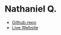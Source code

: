 # Nathaniel Q.

- [Github.repo](https://github.com/TansAlt/Final-Project)
-  [Live.Website](https://tansalt.github.io/Final-Project/calculator.html)
